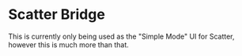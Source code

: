 # Scatter Bridge

This is currently only being used as the "Simple Mode" UI for Scatter, however this is much more than that.


